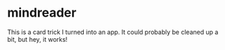 # mindreader
This is a card trick I turned into an app. It could probably be cleaned up a bit, but hey, it works!
